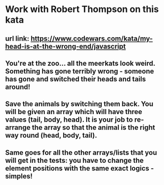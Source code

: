 #  Work with Robert Thompson on this kata

## url link:  https://www.codewars.com/kata/my-head-is-at-the-wrong-end/javascript

## You're at the zoo... all the meerkats look weird. Something has gone terribly wrong - someone has gone and switched their heads and tails around!

## Save the animals by switching them back. You will be given an array which will have three values (tail, body, head). It is your job to re-arrange the array so that the animal is the right way round (head, body, tail).

## Same goes for all the other arrays/lists that you will get in the tests: you have to change the element positions with the same exact logics - simples!